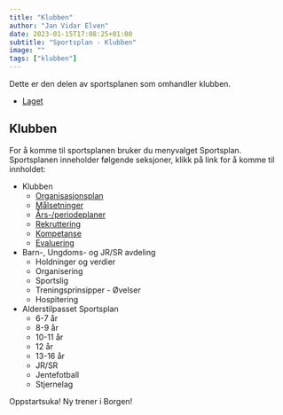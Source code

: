 ```yaml
---
title: "Klubben"
author: "Jan Vidar Elven"
date: 2023-01-15T17:08:25+01:00
subtitle: "Sportsplan - Klubben"
image: ""
tags: ["klubben"]
---
```


Dette er den delen av sportsplanen som omhandler klubben.

- [Laget](/page/sportsplan/6-7/laget/)
## Klubben

For å komme til sportsplanen bruker du menyvalget Sportsplan. Sportsplanen inneholder følgende seksjoner, klikk på link for å komme til innholdet:

- Klubben
  - [Organisasjonsplan](/page/sportsplan/klubben/organisasjonsplan/)
  - [Målsetninger](/page/sportsplan/klubben/malsetninger/)
  - [Års-/periodeplaner](/page/sportsplan/klubben/periodeplaner/)
  - [Rekruttering](/page/sportsplan/klubben/rekruttering/)
  - [Kompetanse](/page/sportsplan/klubben/kompetanse/)
  - [Evaluering](/page/sportsplan/klubben/evaluering/)
- Barn-, Ungdoms- og JR/SR avdeling
  - Holdninger og verdier
  - Organisering
  - Sportslig
  - Treningsprinsipper - Øvelser
  - Hospitering
- Alderstilpasset Sportsplan
  - 6-7 år
  - 8-9 år
  - 10-11 år
  - 12 år
  - 13-16 år
  - JR/SR
  - Jentefotball
  - Stjernelag
  
Oppstartsuka!
Ny trener i Borgen!